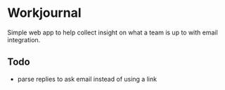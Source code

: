 # Workjournal

Simple web app to help collect insight on what a team is up to with email integration.

## Todo

* parse replies to ask email instead of using a link